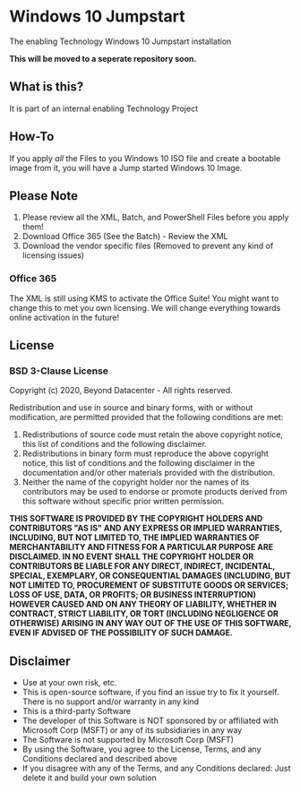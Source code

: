 # Windows 10 Jumpstart

The enabling Technology Windows 10 Jumpstart installation

**This will be moved to a seperate repository soon.**

## What is this?

It is part of an internal enabling Technology Project

## How-To

If you apply _all_ the Files to you Windows 10 ISO file and create a bootable image from it, you will have a Jump started Windows 10 Image.

## Please Note

1. Please review all the XML, Batch, and PowerShell Files before you apply them!
2. Download Office 365 (See the Batch) - Review the XML
3. Download the vendor specific files (Removed to prevent any kind of licensing issues)

### Office 365

The XML is still using KMS to activate the Office Suite! You might want to change this to met you own licensing. We will change everything towards online activation in the future!

## License

### BSD 3-Clause License

Copyright (c) 2020, Beyond Datacenter - All rights reserved.

Redistribution and use in source and binary forms, with or without modification, are permitted provided that the following conditions are met:

1. Redistributions of source code must retain the above copyright notice, this list of conditions and the following disclaimer.
2. Redistributions in binary form must reproduce the above copyright notice, this list of conditions and the following disclaimer in the documentation and/or other materials provided with the distribution.
3. Neither the name of the copyright holder nor the names of its contributors may be used to endorse or promote products derived from this software without specific prior written permission.

**THIS SOFTWARE IS PROVIDED BY THE COPYRIGHT HOLDERS AND CONTRIBUTORS "AS IS" AND ANY EXPRESS OR IMPLIED WARRANTIES, INCLUDING, BUT NOT LIMITED TO, THE IMPLIED WARRANTIES OF MERCHANTABILITY AND FITNESS FOR A PARTICULAR PURPOSE ARE DISCLAIMED. IN NO EVENT SHALL THE COPYRIGHT HOLDER OR CONTRIBUTORS BE LIABLE FOR ANY DIRECT, INDIRECT, INCIDENTAL, SPECIAL, EXEMPLARY, OR CONSEQUENTIAL DAMAGES (INCLUDING, BUT NOT LIMITED TO, PROCUREMENT OF SUBSTITUTE GOODS OR SERVICES; LOSS OF USE, DATA, OR PROFITS; OR BUSINESS INTERRUPTION) HOWEVER CAUSED AND ON ANY THEORY OF LIABILITY, WHETHER IN CONTRACT, STRICT LIABILITY, OR TORT (INCLUDING NEGLIGENCE OR OTHERWISE) ARISING IN ANY WAY OUT OF THE USE OF THIS SOFTWARE, EVEN IF ADVISED OF THE POSSIBILITY OF SUCH DAMAGE.**

## Disclaimer

* Use at your own risk, etc.
* This is open-source software, if you find an issue try to fix it yourself. There is no support and/or warranty in any kind
* This is a third-party Software
* The developer of this Software is NOT sponsored by or affiliated with Microsoft Corp (MSFT) or any of its subsidiaries in any way
* The Software is not supported by Microsoft Corp (MSFT)
* By using the Software, you agree to the License, Terms, and any Conditions declared and described above
* If you disagree with any of the Terms, and any Conditions declared: Just delete it and build your own solution